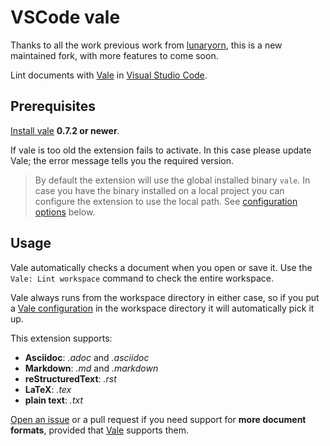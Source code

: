 # VSCode vale

Thanks to all the work previous work from [lunaryorn](https://github.com/testthedocs/vscode-vale/commits?author=lunaryorn), this is a new maintained fork, with more features to come soon.

Lint documents with [Vale][vale] in [Visual Studio Code][code].

[vale]: https://errata-ai.github.io/vale/

[code]: https://code.visualstudio.com

## Prerequisites

[Install vale][1] **0.7.2 or newer**.

If vale is too old the extension fails to activate.  In this case please update Vale; the error message tells you the required version.

> By default the extension will use the global installed binary `vale`. In case you have the binary installed on a local project you can configure the extension to use the local path. See [configuration options](#configuration) below.

[1]: https://errata-ai.github.io/vale/#installation

[issue]: https://github.com/testthedocs/vscode-vale/issues/new

## Usage

Vale automatically checks a document when you open or save it.  Use the `Vale: Lint workspace` command to check the entire workspace.

Vale always runs from the workspace directory in either case, so if you put a [Vale configuration][config] in the workspace directory it will automatically pick it up.

This extension supports:

-   **Asciidoc**: _.adoc_ and _.asciidoc_
-   **Markdown**: _.md_ and _.markdown_
-   **reStructuredText**: _.rst_
-   **LaTeX**: _.tex_
-   **plain text**: _.txt_

[Open an issue][issue] or a pull request if you need support for **more document formats**, provided that [Vale][] supports them.

[config]: https://errata-ai.github.io/vale/config/
